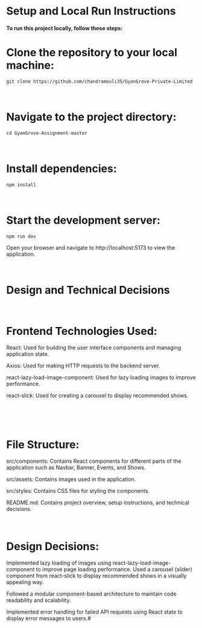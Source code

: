 # Setup and Local Run Instructions

#### To run this project locally, follow these steps:

# Clone the repository to your local machine:

```
git clone https://github.com/chandramouli35/GyanGrove-Private-Limited
```

<br/>

# Navigate to the project directory:

```
cd GyanGrove-Assignment-master
```

<br/>

# Install dependencies:
```
npm install
```

<br/>

# Start the development server:

```
npm run dev
```


Open your browser and navigate to http://localhost:5173 to view the application.

<br/>

# Design and Technical Decisions

<br/>


# Frontend Technologies Used:

React: Used for building the user interface components and managing application state.

Axios: Used for making HTTP requests to the backend server.

react-lazy-load-image-component: Used for lazy loading images to improve performance.

react-slick: Used for creating a carousel to display recommended shows.

<br/>
<br/>
<br/>

# File Structure:
src/components: Contains React components for different parts of the application such as Navbar, Banner, Events, and Shows.

src/assets: Contains images used in the application.

src/styles: Contains CSS files for styling the components.

README.md: Contains project overview, setup instructions, and technical decisions.
<br/>
<br/>
<br/>
# Design Decisions:

Implemented lazy loading of images using react-lazy-load-image-component to improve page loading performance.
Used a carousel (slider) component from react-slick to display recommended shows in a visually appealing way.

Followed a modular component-based architecture to maintain code readability and scalability.

Implemented error handling for failed API requests using React state to display error messages to users.#
